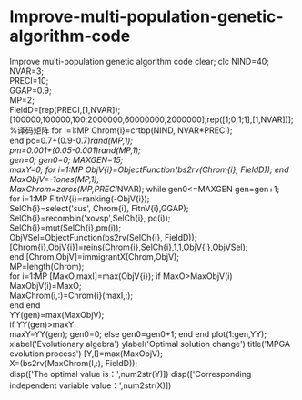 # Improve-multi-population-genetic-algorithm-code
Improve multi-population genetic algorithm code
clear;
clc
NIND=40;               
NVAR=3;            
PRECI=10;             
GGAP=0.9;              
MP=2;            
FieldD=[rep(PRECI,[1,NVAR]);[100000,100000,100;2000000,60000000,2000000];rep([1;0;1;1],[1,NVAR])];  %译码矩阵
for i=1:MP
    Chrom{i}=crtbp(NIND, NVAR*PRECI);                  
end
pc=0.7+(0.9-0.7)*rand(MP,1);    
pm=0.001+(0.05-0.001)*rand(MP,1);  
gen=0; 
gen0=0; 
MAXGEN=15;  
maxY=0; 
for i=1:MP
    ObjV{i}=ObjectFunction(bs2rv(Chrom{i}, FieldD));
end
MaxObjV=-1*ones(MP,1);           
MaxChrom=zeros(MP,PRECI*NVAR); 
while gen0<=MAXGEN
    gen=gen+1;      
    for i=1:MP
        FitnV{i}=ranking(-ObjV{i});                      
        SelCh{i}=select('sus', Chrom{i}, FitnV{i},GGAP); 
        SelCh{i}=recombin('xovsp',SelCh{i}, pc(i));     
        SelCh{i}=mut(SelCh{i},pm(i));                  
        ObjVSel=ObjectFunction(bs2rv(SelCh{i}, FieldD)); 
        [Chrom{i},ObjV{i}]=reins(Chrom{i},SelCh{i},1,1,ObjV{i},ObjVSel);    
    end
    [Chrom,ObjV]=immigrantX(Chrom,ObjV);     
    MP=length(Chrom);  
for i=1:MP
    [MaxO,maxI]=max(ObjV{i}); 
    if MaxO>MaxObjV(i)
        MaxObjV(i)=MaxO;        
        MaxChrom(i,:)=Chrom{i}(maxI,:);  
    end
end                                              
    YY(gen)=max(MaxObjV);    
    if YY(gen)>maxY   
        maxY=YY(gen); 
        gen0=0;
    else
        gen0=gen0+1; 
    end
end
plot(1:gen,YY);
xlabel('Evolutionary algebra')
ylabel('Optimal solution change')
title('MPGA evolution process')
[Y,I]=max(MaxObjV);    
X=(bs2rv(MaxChrom(I,:), FieldD));   
disp(['The optimal value is：',num2str(Y)])
disp(['Corresponding independent variable value：',num2str(X)])
